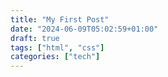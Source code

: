 ```yaml
---
title: "My First Post"
date: "2024-06-09T05:02:59+01:00"
draft: true
tags: ["html", "css"]
categories: ["tech"]
---
```

